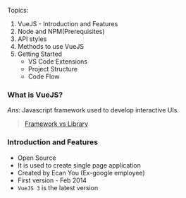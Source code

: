 Topics:
1. VueJS - Introduction and Features
2. Node and NPM(Prerequisites)
3. API styles
4. Methods to use VueJS
5. Getting Started
   - VS Code Extensions
   - Project Structure
   - Code Flow

### What is VueJS?
_Ans:_ Javascript framework used to develop interactive UIs.
> [Framework vs Library](https://medium.com/@alokg7055/understanding-frameworks-vs-libraries-cricket-code-control-dcc0236963bf)

### Introduction and Features
* Open Source
* It is used to create single page application
* Created by Ecan You (Ex-google employee)
* First version - Feb 2014
* `VueJS 3` is the latest version




